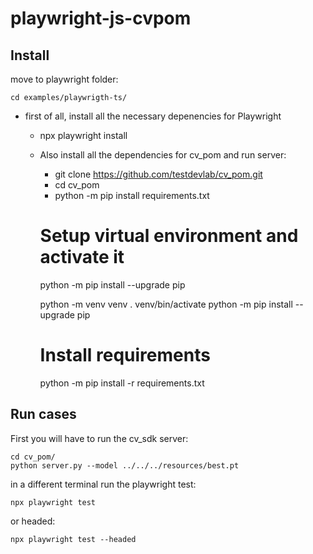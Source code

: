 # playwright-js-cvpom



## Install

move to playwright folder:

    cd examples/playwrigth-ts/


- first of all, install all the necessary depenencies for Playwright
    - npx playwright install 
  - Also install all the dependencies for cv_pom and run server:
      - git clone https://github.com/testdevlab/cv_pom.git
      - cd cv_pom
      - python -m pip install requirements.txt


    # Setup virtual environment and activate it
    python -m pip install --upgrade pip

    python -m venv venv
    . venv/bin/activate
    python -m pip install --upgrade pip

    # Install requirements
    python -m pip install -r requirements.txt

## Run cases

First you will have to run the cv_sdk server:

    cd cv_pom/
    python server.py --model ../../../resources/best.pt


in a different terminal run the playwright test:

    npx playwright test

or headed:

    npx playwright test --headed

